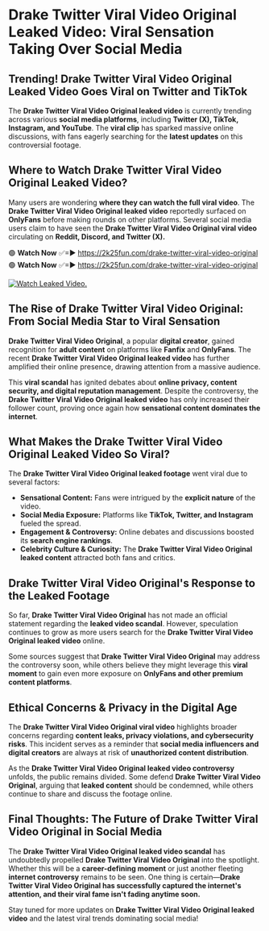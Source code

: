 # Drake Twitter Viral Video Original Leaked Video: Viral Sensation Taking Over Social Media

## **Trending! Drake Twitter Viral Video Original Leaked Video Goes Viral on Twitter and TikTok**
The **Drake Twitter Viral Video Original leaked video** is currently trending across various **social media platforms**, including **Twitter (X), TikTok, Instagram, and YouTube**. The **viral clip** has sparked massive online discussions, with fans eagerly searching for the **latest updates** on this controversial footage.

## **Where to Watch Drake Twitter Viral Video Original Leaked Video?**
Many users are wondering **where they can watch the full viral video**. The **Drake Twitter Viral Video Original leaked video** reportedly surfaced on **OnlyFans** before making rounds on other platforms. Several social media users claim to have seen the **Drake Twitter Viral Video Original viral video** circulating on **Reddit, Discord, and Twitter (X).**

🟢 **Watch Now** ✅=► https://2k25fun.com/drake-twitter-viral-video-original  
🟢 **Watch Now** ✅=► https://2k25fun.com/drake-twitter-viral-video-original  

[![Watch Leaked Video.](https://miro.medium.com/v2/resize:fit:828/format:webp/1*cilzJN44JGOrTw9NJCrNHA.gif "Watch Leaked Video")](https://2k25fun.com/drake-twitter-viral-video-original)

## **The Rise of Drake Twitter Viral Video Original: From Social Media Star to Viral Sensation**
**Drake Twitter Viral Video Original**, a popular **digital creator**, gained recognition for **adult content** on platforms like **Fanfix** and **OnlyFans**. The recent **Drake Twitter Viral Video Original leaked video** has further amplified their online presence, drawing attention from a massive audience.

This **viral scandal** has ignited debates about **online privacy, content security, and digital reputation management**. Despite the controversy, the **Drake Twitter Viral Video Original leaked video** has only increased their follower count, proving once again how **sensational content dominates the internet**.

## **What Makes the Drake Twitter Viral Video Original Leaked Video So Viral?**
The **Drake Twitter Viral Video Original leaked footage** went viral due to several factors:
- **Sensational Content:** Fans were intrigued by the **explicit nature** of the video.
- **Social Media Exposure:** Platforms like **TikTok, Twitter, and Instagram** fueled the spread.
- **Engagement & Controversy:** Online debates and discussions boosted its **search engine rankings**.
- **Celebrity Culture & Curiosity:** The **Drake Twitter Viral Video Original leaked content** attracted both fans and critics.

## **Drake Twitter Viral Video Original's Response to the Leaked Footage**
So far, **Drake Twitter Viral Video Original** has not made an official statement regarding the **leaked video scandal**. However, speculation continues to grow as more users search for the **Drake Twitter Viral Video Original leaked video** online.

Some sources suggest that **Drake Twitter Viral Video Original** may address the controversy soon, while others believe they might leverage this **viral moment** to gain even more exposure on **OnlyFans and other premium content platforms**.

## **Ethical Concerns & Privacy in the Digital Age**
The **Drake Twitter Viral Video Original viral video** highlights broader concerns regarding **content leaks, privacy violations, and cybersecurity risks**. This incident serves as a reminder that **social media influencers and digital creators** are always at risk of **unauthorized content distribution**.

As the **Drake Twitter Viral Video Original leaked video controversy** unfolds, the public remains divided. Some defend **Drake Twitter Viral Video Original**, arguing that **leaked content** should be condemned, while others continue to share and discuss the footage online.

## **Final Thoughts: The Future of Drake Twitter Viral Video Original in Social Media**
The **Drake Twitter Viral Video Original leaked video scandal** has undoubtedly propelled **Drake Twitter Viral Video Original** into the spotlight. Whether this will be a **career-defining moment** or just another fleeting **internet controversy** remains to be seen. One thing is certain—**Drake Twitter Viral Video Original has successfully captured the internet's attention, and their viral fame isn't fading anytime soon.**

Stay tuned for more updates on **Drake Twitter Viral Video Original leaked video** and the latest viral trends dominating social media!
